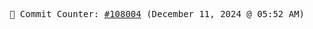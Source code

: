 <p align="center">
    <samp>
        📮 Commit Counter: <a href="https://github.com/Javascript-void0/Javascript-void0/commits/main">#108004</a> (December 11, 2024 @ 05:52 AM)
    </samp>
</p>
